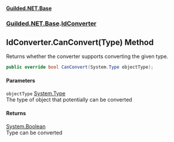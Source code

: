 
#### [Guilded.NET.Base](index 'index')
### [Guilded.NET.Base](index#Guilded_NET_Base 'Guilded.NET.Base').[IdConverter](IdConverter 'Guilded.NET.Base.IdConverter')
## IdConverter.CanConvert(Type) Method
Returns whether the converter supports converting the given type.  
```csharp
public override bool CanConvert(System.Type objectType);
```

#### Parameters
<a name='Guilded_NET_Base_IdConverter_CanConvert(System_Type)_objectType'></a>
`objectType` [System.Type](https://docs.microsoft.com/en-us/dotnet/api/System.Type 'System.Type')  
The type of object that potentially can be converted
  

#### Returns
[System.Boolean](https://docs.microsoft.com/en-us/dotnet/api/System.Boolean 'System.Boolean')  
Type can be converted
